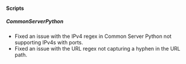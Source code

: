 
#### Scripts

##### CommonServerPython

- Fixed an issue with the IPv4 regex in Common Server Python not supporting IPv4s with ports.
- Fixed an issue with the URL regex not capturing a hyphen in the URL path.
